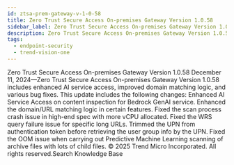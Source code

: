 ```yaml
---
id: ztsa-prem-gateway-v-1-0-58
title: Zero Trust Secure Access On-premises Gateway Version 1.0.58
sidebar_label: Zero Trust Secure Access On-premises Gateway Version 1.0.58
description: Zero Trust Secure Access On-premises Gateway Version 1.0.58
tags:
  - endpoint-security
  - trend-vision-one
---
```


 Zero Trust Secure Access On-premises Gateway Version 1.0.58 December 11, 2024—Zero Trust Secure Access On-premises Gateway Version 1.0.58 includes enhanced AI service access, improved domain matching logic, and various bug fixes. This update includes the following changes: Enhanced AI Service Access on content inspection for Bedrock GenAI service. Enhanced the domain/URL matching logic in certain features. Fixed the scan process crash issue in high-end spec with more vCPU allocated. Fixed the WRS query failure issue for specific long URLs. Trimmed the UPN from authentication token before retrieving the user group info by the UPN. Fixed the OOM issue when carrying out Predictive Machine Learning scanning of archive files with lots of child files. © 2025 Trend Micro Incorporated. All rights reserved.Search Knowledge Base